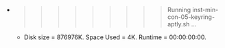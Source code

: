 * >>>>>>>>> Running inst-min-con-05-keyring-aptly.sh ...
  * Disk size = 876976K. Space Used = 4K. Runtime = 00:00:00:00.
